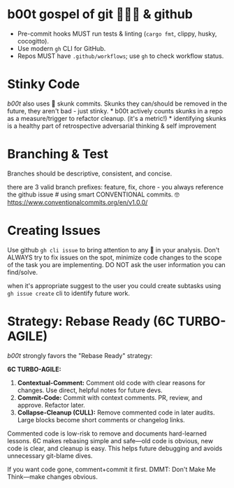 # b00t gospel of git 🥾💖🐙 & github

- Pre-commit hooks MUST run tests & linting (`cargo fmt`, clippy, husky, cocogitto).
- Use modern `gh` CLI for GitHub.
- Repos MUST have `.github/workflows`; use `gh` to check workflow status.

# Stinky Code

_b00t_ also uses 🦨 skunk commits.  Skunks they can/should be removed in the future,
they aren't bad - just stinky.
	* b00t actively counts skunks in a repo as a measure/trigger to refactor cleanup. (it's a metric!)
	* identifying skunks is a healthy part of retrospective adversarial thinking & self improvement

# Branching & Test

Branches should be descriptive, consistent, and concise.

 there are 3 valid branch prefixes: feature, fix, chore - you always reference the github issue # using smart CONVENTIONAL commits.
 🤓 https://www.conventionalcommits.org/en/v1.0.0/

# Creating Issues

 Use github `gh cli issue` to bring attention to any 🦨 in your analysis.
 Don't ALWAYS try to fix issues on the spot, minimize code changes to the scope
 of the task you are implementing.  DO NOT ask the user information you can find/solve.

 when it's appropriate suggest to the user you could create subtasks using `gh issue create` cli to identify future work.


# Strategy: Rebase Ready (6C TURBO-AGILE)

_b00t_ strongly favors the "Rebase Ready" strategy:

**6C TURBO-AGILE:**
1. **Contextual-Comment:** Comment old code with clear reasons for changes. Use direct, helpful notes for future devs.
2. **Commit-Code:** Commit with context comments. PR, review, and approve. Refactor later.
3. **Collapse-Cleanup (CULL):** Remove commented code in later audits. Large blocks become short comments or changelog links.

Commented code is low-risk to remove and documents hard-learned lessons. 6C makes rebasing simple and safe—old code is obvious, new code is clear, and cleanup is easy. This helps future debugging and avoids unnecessary git-blame dives.

If you want code gone, comment+commit it first. DMMT: Don't Make Me Think—make changes obvious.



